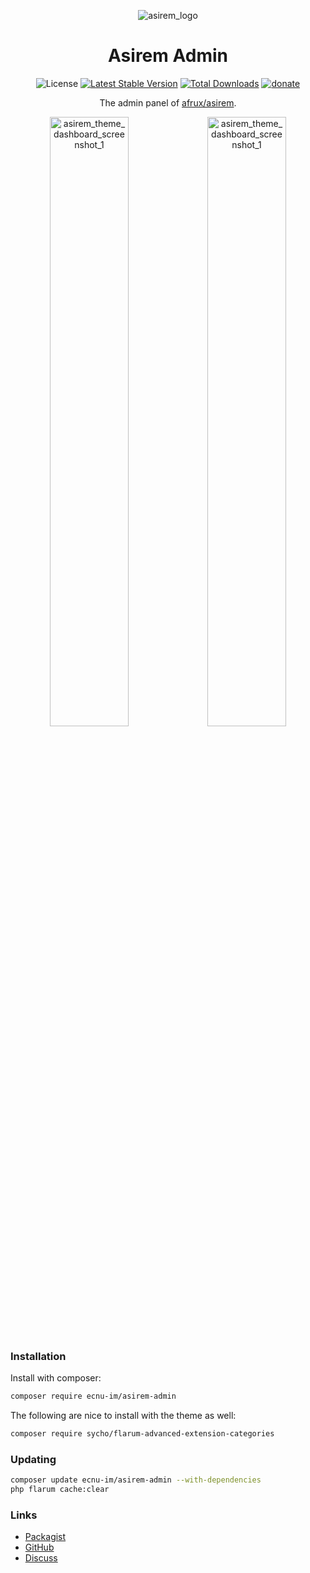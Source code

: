<p align=center>
<img src="https://lh3.googleusercontent.com/-CDid7LgrH-M/YNn460wKUMI/AAAAAAAAFdY/ttAl_XT055QzWO9bEWKPbzWBPzhPUg1UwCLcBGAsYHQ/s16000/asirem.png" alt="asirem_logo">
<h1 align=center>Asirem Admin</h1>
<p align=center>
<img alt="License" src="https://img.shields.io/badge/license-MIT-blue.svg?style=flat-square"> <a href="https://packagist.org/packages/ecnu-im/asirem-admin"><img alt="Latest Stable Version" src="https://img.shields.io/packagist/v/ecnu-im/asirem-admin.svg?style=flat-square"></a> <a href="https://packagist.org/packages/ecnu-im/asirem-admin"><img alt="Total Downloads" src="https://img.shields.io/packagist/dt/ecnu-im/asirem-admin.svg?style=flat-square"></a> <a href="https://www.buymeacoffee.com/sycho"><img alt="donate" src="https://img.shields.io/badge/donate-buy%20me%20a%20coffee-%23ffde39?style=flat-square"></a>
</p><p align=center>
The admin panel of <a href="https://github.com/afrux/asirem">afrux/asirem</a>.
</p><p align=center>
<img width="50%" src="https://lh3.googleusercontent.com/-N4b-Oqq18To/YNno5ZmnmGI/AAAAAAAAFdA/49F0UzmZFecHv7baBQTtM6a_JO5n7s_dwCLcBGAsYHQ/s16000/Dark_Dashboard_Front.png" alt="asirem_theme_dashboard_screenshot_1"><img width="50%" src="https://lh3.googleusercontent.com/-edU2_P66Vlo/YNnpaU1yjVI/AAAAAAAAFdI/LzAB9qdLbGMGWFzyyovTow770r8b8Fw7wCLcBGAsYHQ/s16000/Light_Dashboard_Front.png" alt="asirem_theme_dashboard_screenshot_1">
</p>

### Installation

Install with composer:

```sh
composer require ecnu-im/asirem-admin
```

The following are nice to install with the theme as well:

```sh
composer require sycho/flarum-advanced-extension-categories
```

### Updating

```sh
composer update ecnu-im/asirem-admin --with-dependencies
php flarum cache:clear
```

### Links

- [Packagist](https://packagist.org/packages/ecnu-im/asirem-admin)
- [GitHub](https://github.com/ECNU-Forum/asirem-admin)
- [Discuss](https://discuss.flarum.org/d/27939-asirem-theme)
